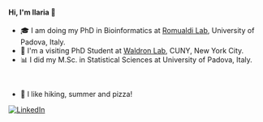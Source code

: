 #### Hi, I'm Ilaria 👋

* 🎓  I am doing my PhD in Bioinformatics at [Romualdi Lab](https://romualdi.bio.unipd.it/), University of Padova, Italy.
* 🗽  I'm a visiting PhD Student at [Waldron Lab](https://github.com/waldronlab), CUNY, New York City.
* 📊  I did my M.Sc. in Statistical Sciences at University of Padova, Italy.
<br>

* 🍕  I like hiking, summer and pizza! 


[![LinkedIn](https://img.shields.io/badge/LinkedIn-blue?style=flat&logo=Linkedin&logoColor=white&link=https://www.linkedin.com/in/ilaria-billato/)](https://www.linkedin.com/in/ilaria-billato-4b7ba21b9/) 
<!--
**billila/billila** is a ✨ _special_ ✨ repository because its `README.md` (this file) appears on your GitHub profile.

Here are some ideas to get you started:

- 🔭 I’m currently working on ...
- 🌱 I’m currently learning ...
- 👯 I’m looking to collaborate on ...
- 🤔 I’m looking for help with ...
- 💬 Ask me about ...
- 📫 How to reach me: ...
- 😄 Pronouns: ...
- ⚡ Fun fact: ...
-->
